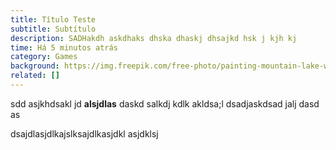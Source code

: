 ```yaml
---
title: Título Teste
subtitle: Subtítulo
description: SADHakdh askdhaks dhska dhaskj dhsajkd hsk j kjh kj
time: Há 5 minutos atrás
category: Games
background: https://img.freepik.com/free-photo/painting-mountain-lake-with-mountain-background_188544-9126.jpg?size=626&ext=jpg&ga=GA1.1.1222169770.1701907200&semt=sph
related: []
---
```

s﻿dd asjkhdsakl jd **alsjdlas** daskd salkdj kdlk akldsa;l dsadjaskdsad jalj dasd as

d﻿sajdlasjdlkajslksajdlkasjdkl asjdklsj